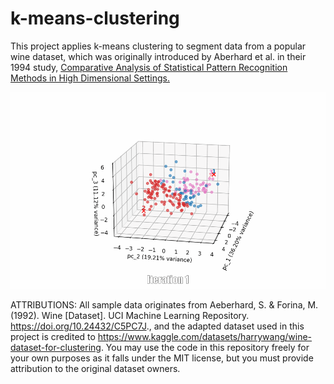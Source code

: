 # k-means-clustering
This project applies k-means clustering to segment data from a popular wine dataset, which was originally introduced by Aberhard et al. in their 1994 study, <a href='https://www.semanticscholar.org/paper/Comparative-analysis-of-statistical-pattern-methods-Aeberhard-Coomans/83dc3e4030d7b9fbdbb4bde03ce12ab70ca10528' target='_blank'> Comparative Analysis of Statistical Pattern Recognition Methods in High Dimensional Settings.</a>

<img src="assets/k-means-iterative.gif"></img>



ATTRIBUTIONS: All sample data originates from Aeberhard, S. & Forina, M. (1992). Wine [Dataset]. UCI Machine Learning Repository. https://doi.org/10.24432/C5PC7J., and the adapted dataset used in this project is credited to https://www.kaggle.com/datasets/harrywang/wine-dataset-for-clustering. You may use the code in this repository freely for your own purposes as it falls under the MIT license, but you must provide attribution to the original dataset owners.
